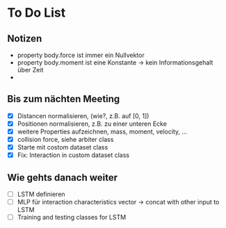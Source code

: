 # To Do List

## Notizen
- property body.force ist immer ein Nullvektor
- property body.moment ist eine Konstante -> kein Informationsgehalt über Zeit
- 

## Bis zum nächten Meeting
- [x] Distancen normalisieren, (wie?, z.B. auf [0, 1]) 
- [x] Positionen normalisieren, z.B. zu einer unteren Ecke
- [x] weitere Properties aufzeichnen, mass, moment, velocity, ...
- [x] collision force, siehe arbiter class
- [x] Starte mit costom dataset class 
- [x] Fix: Interaction in custom dataset class

## Wie gehts danach weiter
- [ ] LSTM definieren
- [ ] MLP für interaction characteristics vector -> concat with other input to LSTM
- [ ] Training and testing classes for LSTM